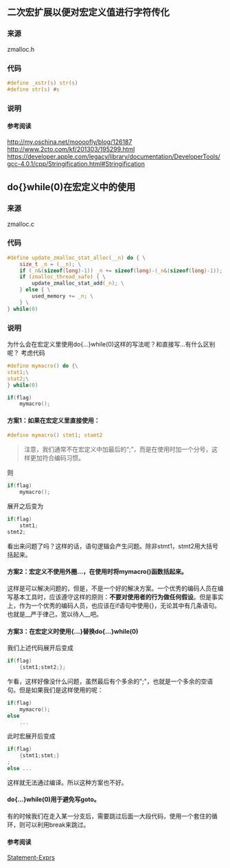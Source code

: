 
## 二次宏扩展以便对宏定义值进行字符传化
### 来源

zmalloc.h

### 代码

```c
#define _xstr(s) str(s)
#define str(s) #s
```

### 说明
#### 参考阅读
http://my.oschina.net/moooofly/blog/126187
http://www.2cto.com/kf/201303/195299.html
https://developer.apple.com/legacy/library/documentation/DeveloperTools/gcc-4.0.1/cpp/Stringification.html#Stringification

## do{}while(0)在宏定义中的使用
### 来源

zmalloc.c

### 代码

```c
#define update_zmalloc_stat_alloc(__n) do { \
    size_t _n = (__n); \
    if (_n&(sizeof(long)-1)) _n += sizeof(long)-(_n&(sizeof(long)-1)); \
    if (zmalloc_thread_safe) { \
        update_zmalloc_stat_add(_n); \
    } else { \
        used_memory += _n; \
    } \
} while(0)
```
### 说明
为什么会在宏定义里使用do{...}while(0)这样的写法呢？和直接写...有什么区别呢？
考虑代码

```c
#define mymacro() do {\
stat1;\
stat2;\
} while(0)

if(flag)
    mymacro();
```
#### 方案1：如果在宏定义里直接使用：
```c
#define mymacro() stmt1; stamt2
```
>注意，我们通常不在宏定义中加最后的“;”，而是在使用时加一个分号，这样更加符合编码习惯。

则
```c
if(flag)
    mymacro();
```
展开之后变为
```c
if(flag)
    stmt1;
stmt2;
```
看出来问题了吗？这样的话，语句逻辑会产生问题。除非stmt1，stmt2用大括号括起来。

#### 方案2：宏定义不使用外圈...，在使用时将mymacro()函数括起来。
这样是可以解决问题的，但是，不是一个好的解决方案。一个优秀的编码人员在编写基本工具时，应该遵守这样的原则：__不要对使用者的行为做任何假设__。但是事实上，作为一个优秀的编码人员，也应该在if语句中使用{}，无论其中有几条语句。也就是__严于律己，宽以待人__吧。

#### 方案3：在宏定义时使用{...}替换do{...}while(0)
我们上述代码展开后变成
```c
if(flag)
    {stmt1;stmt2;};
```
乍看，这样好像没什么问题，虽然最后有个多余的";"，也就是一个多余的空语句。但是如果我们是这样使用的呢：
```c
if(flag)
    mymacro();
else
    ...
```
此时宏展开后变成
```c
if(flag)
    {stmt1;stmt;}
;
else ...
```    
这样就无法通过编译。所以这种方案也不好。

#### do{...}while(0)用于避免写goto。
有的时候我们在走入某一分支后，需要跳过后面一大段代码，使用一个套住的循环，则可以利用break来跳过。

#### 参考阅读
<a href = "http://gcc.gnu.org/onlinedocs/gcc-4.1.1/gcc/Statement-Exprs.html#Statement-Exprs">Statement-Exprs</a>
